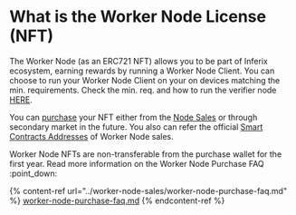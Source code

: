 # What is the Worker Node License (NFT)

The Worker Node (as an ERC721 NFT) allows you to be part of Inferix ecosystem, earning rewards by running a Worker Node Client. You can choose to run your Worker Node Client on your on devices matching the min. requirements. Check the min. req. and how to run the verifier node [HERE](how-to-run-worker-node.md).

You can [purchase](../worker-node-sales/guide-to-purchase-worker-nodes.md) your NFT either from the [Node Sales](../worker-node-sales/) or through secondary market in the future. You also can refer the official [Smart Contracts Addresses](../worker-node-sales/smart-contract-addresses.md) of Worker Node sales.

Worker Node NFTs are non-transferable from the purchase wallet for the first year. Read more information on the Worker Node Purchase FAQ :point\_down:

{% content-ref url="../worker-node-sales/worker-node-purchase-faq.md" %}
[worker-node-purchase-faq.md](../worker-node-sales/worker-node-purchase-faq.md)
{% endcontent-ref %}

